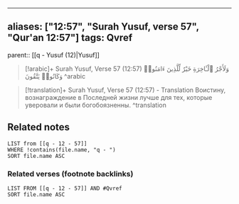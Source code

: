 
---
aliases: ["12:57", "Surah Yusuf, verse 57", "Qur'an 12:57"]
tags: Qvref
---

parent:: [[q - Yusuf (12)|Yusuf]]

> [!arabic]+ Surah Yusuf, Verse 57 (12:57)
> <span class="quran-arabic">وَلَأَجْرُ ٱلْـَٔاخِرَةِ خَيْرٌ لِّلَّذِينَ ءَامَنُوا۟ وَكَانُوا۟ يَتَّقُونَ</span>
^arabic

> [!translation]+ Surah Yusuf, Verse 57 (12:57) - Translation
> Воистину, вознаграждение в Последней жизни лучше для тех, которые уверовали и были богобоязненны.
^translation



## Related notes
```dataview
LIST from [[q - 12 - 57]]
WHERE !contains(file.name, "q - ")
SORT file.name ASC
```

### Related verses (footnote backlinks)
```dataview
LIST FROM [[q - 12 - 57]] AND #Qvref
SORT file.name ASC
```

